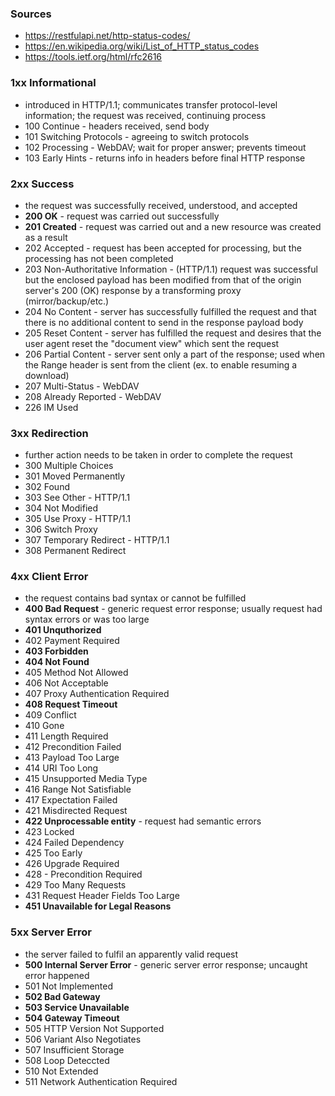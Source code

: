 ### Sources
- https://restfulapi.net/http-status-codes/
- https://en.wikipedia.org/wiki/List_of_HTTP_status_codes
- https://tools.ietf.org/html/rfc2616

### 1xx Informational
- introduced in HTTP/1.1; communicates transfer protocol-level information; the request was received, continuing process
- 100 Continue - headers received, send body
- 101 Switching Protocols - agreeing to switch protocols
- 102 Processing - WebDAV; wait for proper answer; prevents timeout
- 103 Early Hints - returns info in headers before final HTTP response
### 2xx Success
- the request was successfully received, understood, and accepted
- **200 OK** - request was carried out successfully
- **201 Created** - request was carried out and a new resource was created as a result
- 202 Accepted - request has been accepted for processing, but the processing has not been completed
- 203 Non-Authoritative Information - (HTTP/1.1) request was successful but the enclosed payload has been modified from that of the origin server's 200 (OK) response by a transforming proxy (mirror/backup/etc.)
- 204 No Content - server has successfully fulfilled the request and that there is no additional content to send in the response payload body
- 205 Reset Content - server has fulfilled the request and desires that the user agent reset the "document view" which sent the request
- 206 Partial Content - server sent only a part of the response; used when the Range header is sent from the client (ex. to enable resuming a download)
- 207 Multi-Status - WebDAV
- 208 Already Reported - WebDAV
- 226 IM Used
### 3xx Redirection
-  further action needs to be taken in order to complete the request
- 300 Multiple Choices
- 301 Moved Permanently
- 302 Found
- 303 See Other - HTTP/1.1
- 304 Not Modified
- 305 Use Proxy - HTTP/1.1
- 306 Switch Proxy
- 307 Temporary Redirect - HTTP/1.1
- 308 Permanent Redirect
### 4xx Client Error
- the request contains bad syntax or cannot be fulfilled
- **400 Bad Request** - generic request error response; usually request had syntax errors or was too large
- **401 Unquthorized**
- 402 Payment Required
- **403 Forbidden**
- **404 Not Found**
- 405 Method Not Allowed
- 406 Not Acceptable
- 407 Proxy Authentication Required
- **408 Request Timeout**
- 409 Conflict
- 410 Gone
- 411 Length Required
- 412 Precondition Failed
- 413 Payload Too Large
- 414 URI Too Long
- 415 Unsupported Media Type
- 416 Range Not Satisfiable
- 417 Expectation Failed
- 421 Misdirected Request
- **422 Unprocessable entity** - request had semantic errors
- 423 Locked
- 424 Failed Dependency
- 425 Too Early
- 426 Upgrade Required
- 428 - Precondition Required
- 429 Too Many Requests
- 431 Request Header Fields Too Large
- **451 Unavailable for Legal Reasons**
### 5xx Server Error
- the server failed to fulfil an apparently valid request
- **500 Internal Server Error** - generic server error response; uncaught error happened
- 501 Not Implemented
- **502 Bad Gateway**
- **503 Service Unavailable**
- **504 Gateway Timeout**
- 505 HTTP Version Not Supported
- 506 Variant Also Negotiates
- 507 Insufficient Storage
- 508 Loop Deteccted
- 510 Not Extended
- 511 Network Authentication Required